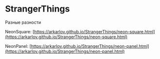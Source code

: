 # StrangerThings
Разные разности

NeonSquare: [https://arkarlov.github.io/StrangerThings/neon-square.html](https://arkarlov.github.io/StrangerThings/neon-square.html)

NeonPanel: [https://arkarlov.github.io/StrangerThings/neon-panel.html](https://arkarlov.github.io/StrangerThings/neon-panel.html)

